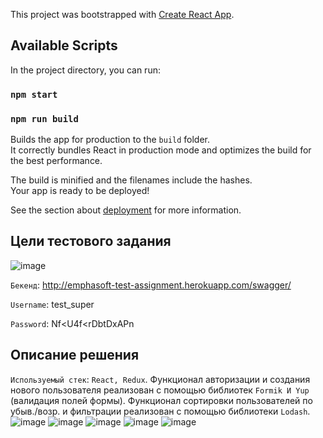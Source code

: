 This project was bootstrapped with [Create React App](https://github.com/facebook/create-react-app).

## Available Scripts

In the project directory, you can run:

### `npm start`
### `npm run build`

Builds the app for production to the `build` folder.<br />
It correctly bundles React in production mode and optimizes the build for the best performance.

The build is minified and the filenames include the hashes.<br />
Your app is ready to be deployed!

See the section about [deployment](https://facebook.github.io/create-react-app/docs/deployment) for more information.

## Цели тестового задания
![image](https://user-images.githubusercontent.com/64264723/133635372-ac25f29a-6387-4e42-b50d-80bb7b00ca70.png)

`Бекенд`: http://emphasoft-test-assignment.herokuapp.com/swagger/

`Username`: test_super

`Password`: Nf<U4f<rDbtDxAPn

## Описание решения
`Используемый стек`: `React, Redux`.
 Функционал авторизации и создания нового пользователя реализован с помощью библиотек `Formik И Yup` (валидация полей формы).
 Функционал сортировки пользователей по убыв./возр. и фильтрации реализован с помощью библиотеки `Lodash`.
![image](https://user-images.githubusercontent.com/64264723/133638620-5c2eeb1a-8eb9-4d38-823a-98639da1ef15.png)
![image](https://user-images.githubusercontent.com/64264723/133637772-68bd998c-8ff3-4839-b900-a79910e7a1f9.png)
![image](https://user-images.githubusercontent.com/64264723/133637862-4c8ba0e2-7ec1-4d27-9eb7-8ea9145da3c9.png)
![image](https://user-images.githubusercontent.com/64264723/133638752-9d632b9e-0b11-4e46-bdfa-f400f517c531.png)
![image](https://user-images.githubusercontent.com/64264723/133639108-59fbdb1e-3634-498f-b9a7-60a4c88d223e.png)



                            
